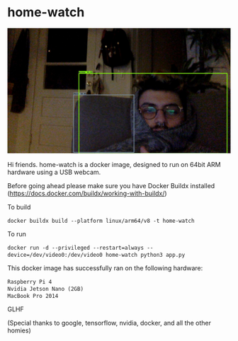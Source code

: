 # home-watch

![alt text](https://github.com/jlanday/home-watch/blob/master/test.jpeg?raw=true)


Hi friends. home-watch is a docker image, designed to run on 64bit ARM hardware using a USB webcam.

Before going ahead please make sure you have Docker Buildx installed (https://docs.docker.com/buildx/working-with-buildx/)

To build 

```
docker buildx build --platform linux/arm64/v8 -t home-watch
```

To run 

```
docker run -d --privileged --restart=always --device=/dev/video0:/dev/video0 home-watch python3 app.py
```

This docker image has successfully ran on the following hardware:

```
Raspberry Pi 4
Nvidia Jetson Nano (2GB)
MacBook Pro 2014
```

GLHF

(Special thanks to google, tensorflow, nvidia, docker, and all the other homies)
